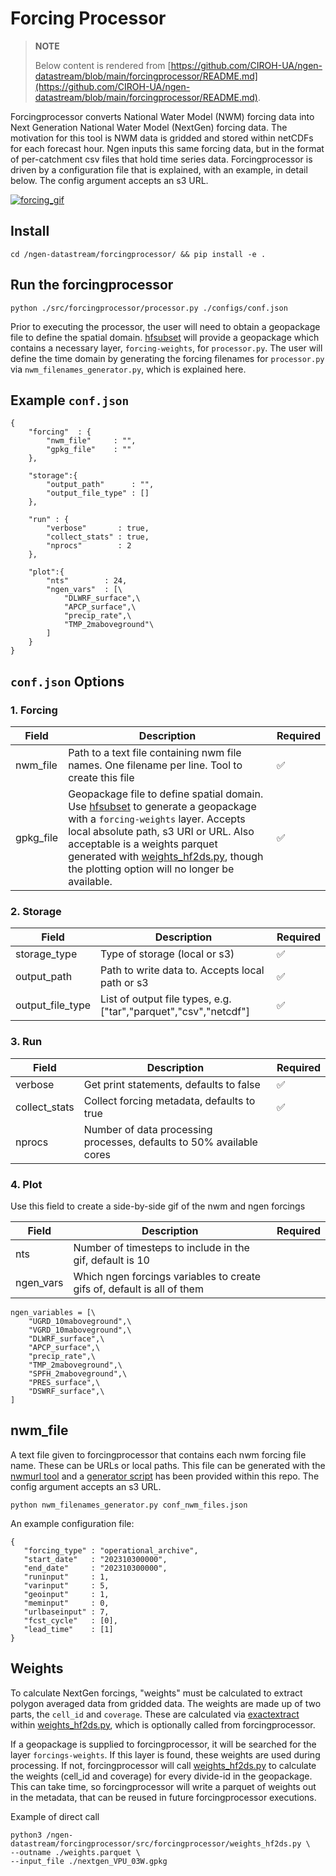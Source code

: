 # Forcing Processor

> **NOTE**
>
>  Below content is rendered from [https://github.com/CIROH-UA/ngen-datastream/blob/main/forcingprocessor/README.md](https://github.com/CIROH-UA/ngen-datastream/blob/main/forcingprocessor/README.md).

Forcingprocessor converts National Water Model (NWM) forcing data into Next Generation National Water Model (NextGen) forcing data. The motivation for this tool is NWM data is gridded and stored within netCDFs for each forecast hour. Ngen inputs this same forcing data, but in the format of per-catchment csv files that hold time series data. Forcingprocessor is driven by a configuration file that is explained, with an example, in detail below. The config argument accepts an s3 URL.

[![forcing_gif](https://github.com/CIROH-UA/ngen-datastream/raw/main/docs/gifs/T2D_2_TMP_2maboveground_cali.gif)](https://github.com/CIROH-UA/ngen-datastream/blob/main/docs/gifs/T2D_2_TMP_2maboveground_cali.gif)

## Install

```
cd /ngen-datastream/forcingprocessor/ && pip install -e .

```

## Run the forcingprocessor

```
python ./src/forcingprocessor/processor.py ./configs/conf.json

```

Prior to executing the processor, the user will need to obtain a geopackage file to define the spatial domain. [hfsubset](https://github.com/lynker-spatial/hfsubsetCLI) will provide a geopackage which contains a necessary layer, `forcing-weights`, for `processor.py`. The user will define the time domain by generating the forcing filenames for `processor.py` via `nwm_filenames_generator.py`, which is explained here.

## Example `conf.json`

```
{
    "forcing"  : {
        "nwm_file"     : "",
        "gpkg_file"    : ""
    },

    "storage":{
        "output_path"      : "",
        "output_file_type" : []
    },

    "run" : {
        "verbose"       : true,
        "collect_stats" : true,
        "nprocs"        : 2
    },

    "plot":{
        "nts"        : 24,
        "ngen_vars"  : [\
            "DLWRF_surface",\
            "APCP_surface",\
            "precip_rate",\
            "TMP_2maboveground"\
        ]
    }
}

```

## `conf.json` Options

### 1. Forcing

| Field | Description | Required |
| --- | --- | --- |
| nwm_file | Path to a text file containing nwm file names. One filename per line. Tool to create this file | ✅ |
| gpkg_file | Geopackage file to define spatial domain. Use [hfsubset](https://github.com/lynker-spatial/hfsubsetCLI) to generate a geopackage with a `forcing-weights` layer. Accepts local absolute path, s3 URI or URL. Also acceptable is a weights parquet generated with [weights_hf2ds.py](https://github.com/CIROH-UA/ngen-datastream/blob/main/forcingprocessor/src/forcingprocessor/weights_hf2ds.py), though the plotting option will no longer be available. | ✅ |

### 2. Storage

| Field | Description | Required |
| --- | --- | --- |
| storage_type | Type of storage (local or s3) | ✅ |
| output_path | Path to write data to. Accepts local path or s3 | ✅ |
| output_file_type | List of output file types, e.g. ["tar","parquet","csv","netcdf"] | ✅ |

### 3. Run

| Field | Description | Required |
| --- | --- | --- |
| verbose | Get print statements, defaults to false | ✅ |
| collect_stats | Collect forcing metadata, defaults to true | ✅ |
| nprocs | Number of data processing processes, defaults to 50% available cores |  |

### 4. Plot

Use this field to create a side-by-side gif of the nwm and ngen forcings

| Field | Description | Required |
| --- | --- | --- |
| nts | Number of timesteps to include in the gif, default is 10 |  |
| ngen_vars | Which ngen forcings variables to create gifs of, default is all of them |  |

```
ngen_variables = [\
    "UGRD_10maboveground",\
    "VGRD_10maboveground",\
    "DLWRF_surface",\
    "APCP_surface",\
    "precip_rate",\
    "TMP_2maboveground",\
    "SPFH_2maboveground",\
    "PRES_surface",\
    "DSWRF_surface",\
]

```

## nwm_file

A text file given to forcingprocessor that contains each nwm forcing file name. These can be URLs or local paths. This file can be generated with the [nwmurl tool](https://github.com/CIROH-UA/nwmurl) and a [generator script](https://github.com/CIROH-UA/ngen-datastream/blob/main/forcingprocessor/src/forcingprocessor/nwm_filenames_generator.py) has been provided within this repo. The config argument accepts an s3 URL.

```
python nwm_filenames_generator.py conf_nwm_files.json

```

An example configuration file:

```
{
   "forcing_type" : "operational_archive",
   "start_date"   : "202310300000",
   "end_date"     : "202310300000",
   "runinput"     : 1,
   "varinput"     : 5,
   "geoinput"     : 1,
   "meminput"     : 0,
   "urlbaseinput" : 7,
   "fcst_cycle"   : [0],
   "lead_time"    : [1]
}

```

## Weights

To calculate NextGen forcings, "weights" must be calculated to extract polygon averaged data from gridded data. The weights are made up of two parts, the `cell_id` and `coverage`. These are calculated via [exactextract](https://github.com/isciences/exactextract) within [weights_hf2ds.py](https://github.com/CIROH-UA/ngen-datastream/blob/main/forcingprocessor/src/forcingprocessor/weights_hf2ds.py), which is optionally called from forcingprocessor.

If a geopackage is supplied to forcingprocessor, it will be searched for the layer `forcings-weights`. If this layer is found, these weights are used during processing. If not, forcingprocessor will call [weights_hf2ds.py](https://github.com/CIROH-UA/ngen-datastream/blob/main/forcingprocessor/src/forcingprocessor/weights_hf2ds.py) to calculate the weights (cell_id and coverage) for every divide-id in the geopackage. This can take time, so forcingprocessor will write a parquet of weights out in the metadata, that can be reused in future forcingprocessor executions.

Example of direct call

```
python3 /ngen-datastream/forcingprocessor/src/forcingprocessor/weights_hf2ds.py \
--outname ./weights.parquet \
--input_file ./nextgen_VPU_03W.gpkg

```